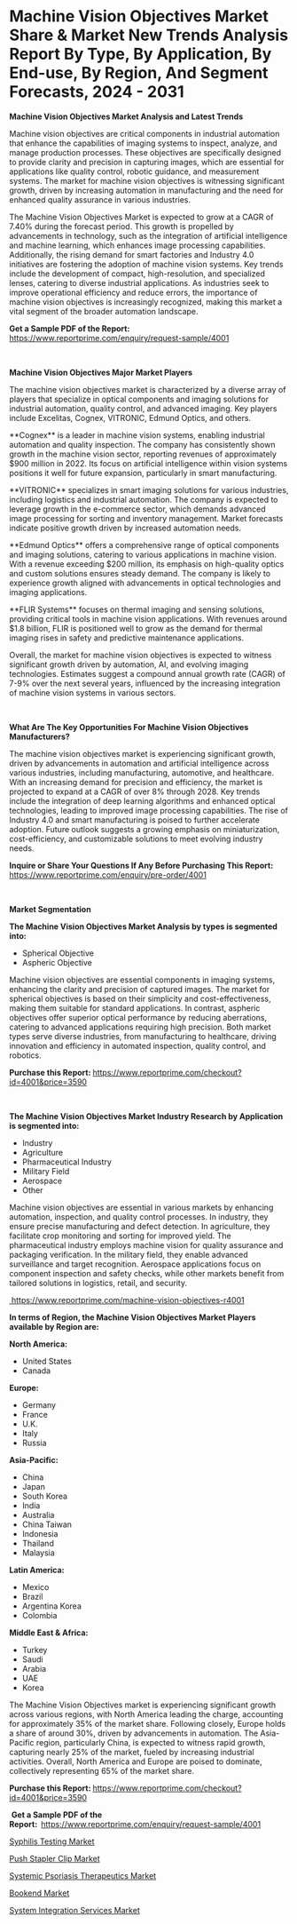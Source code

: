 <p><h1>Machine Vision Objectives Market Share & Market New Trends Analysis Report By Type, By Application, By End-use, By Region, And Segment Forecasts, 2024 - 2031</h1></p><p><strong>Machine Vision Objectives Market Analysis and Latest Trends</strong></p>
<p><p>Machine vision objectives are critical components in industrial automation that enhance the capabilities of imaging systems to inspect, analyze, and manage production processes. These objectives are specifically designed to provide clarity and precision in capturing images, which are essential for applications like quality control, robotic guidance, and measurement systems. The market for machine vision objectives is witnessing significant growth, driven by increasing automation in manufacturing and the need for enhanced quality assurance in various industries.</p><p>The Machine Vision Objectives Market is expected to grow at a CAGR of 7.40% during the forecast period. This growth is propelled by advancements in technology, such as the integration of artificial intelligence and machine learning, which enhances image processing capabilities. Additionally, the rising demand for smart factories and Industry 4.0 initiatives are fostering the adoption of machine vision systems. Key trends include the development of compact, high-resolution, and specialized lenses, catering to diverse industrial applications. As industries seek to improve operational efficiency and reduce errors, the importance of machine vision objectives is increasingly recognized, making this market a vital segment of the broader automation landscape.</p></p>
<p><strong>Get a Sample PDF of the Report:&nbsp;</strong> <a href="https://www.reportprime.com/enquiry/request-sample/4001">https://www.reportprime.com/enquiry/request-sample/4001</a></p>
<p>&nbsp;</p>
<p><strong>Machine Vision Objectives Major Market Players</strong></p>
<p><p>The machine vision objectives market is characterized by a diverse array of players that specialize in optical components and imaging solutions for industrial automation, quality control, and advanced imaging. Key players include Excelitas, Cognex, VITRONIC, Edmund Optics, and others.</p><p>**Cognex** is a leader in machine vision systems, enabling industrial automation and quality inspection. The company has consistently shown growth in the machine vision sector, reporting revenues of approximately $900 million in 2022. Its focus on artificial intelligence within vision systems positions it well for future expansion, particularly in smart manufacturing.</p><p>**VITRONIC** specializes in smart imaging solutions for various industries, including logistics and industrial automation. The company is expected to leverage growth in the e-commerce sector, which demands advanced image processing for sorting and inventory management. Market forecasts indicate positive growth driven by increased automation needs.</p><p>**Edmund Optics** offers a comprehensive range of optical components and imaging solutions, catering to various applications in machine vision. With a revenue exceeding $200 million, its emphasis on high-quality optics and custom solutions ensures steady demand. The company is likely to experience growth aligned with advancements in optical technologies and imaging applications.</p><p>**FLIR Systems** focuses on thermal imaging and sensing solutions, providing critical tools in machine vision applications. With revenues around $1.8 billion, FLIR is positioned well to grow as the demand for thermal imaging rises in safety and predictive maintenance applications.</p><p>Overall, the market for machine vision objectives is expected to witness significant growth driven by automation, AI, and evolving imaging technologies. Estimates suggest a compound annual growth rate (CAGR) of 7-9% over the next several years, influenced by the increasing integration of machine vision systems in various sectors.</p></p>
<p>&nbsp;</p>
<p><strong>What Are The Key Opportunities For Machine Vision Objectives Manufacturers?</strong></p>
<p><p>The machine vision objectives market is experiencing significant growth, driven by advancements in automation and artificial intelligence across various industries, including manufacturing, automotive, and healthcare. With an increasing demand for precision and efficiency, the market is projected to expand at a CAGR of over 8% through 2028. Key trends include the integration of deep learning algorithms and enhanced optical technologies, leading to improved image processing capabilities. The rise of Industry 4.0 and smart manufacturing is poised to further accelerate adoption. Future outlook suggests a growing emphasis on miniaturization, cost-efficiency, and customizable solutions to meet evolving industry needs.</p></p>
<p><strong>Inquire or Share Your Questions If Any Before Purchasing This Report:</strong> <a href="https://www.reportprime.com/enquiry/pre-order/4001">https://www.reportprime.com/enquiry/pre-order/4001</a></p>
<p>&nbsp;</p>
<p><strong>Market Segmentation</strong></p>
<p><strong>The Machine Vision Objectives Market Analysis by types is segmented into:</strong></p>
<p><ul><li>Spherical Objective</li><li>Aspheric Objective</li></ul></p>
<p><p>Machine vision objectives are essential components in imaging systems, enhancing the clarity and precision of captured images. The market for spherical objectives is based on their simplicity and cost-effectiveness, making them suitable for standard applications. In contrast, aspheric objectives offer superior optical performance by reducing aberrations, catering to advanced applications requiring high precision. Both market types serve diverse industries, from manufacturing to healthcare, driving innovation and efficiency in automated inspection, quality control, and robotics.</p></p>
<p><strong>Purchase this Report:&nbsp;</strong><a href="https://www.reportprime.com/checkout?id=4001&price=3590">https://www.reportprime.com/checkout?id=4001&price=3590</a></p>
<p>&nbsp;</p>
<p><strong>The Machine Vision Objectives Market Industry Research by Application is segmented into:</strong></p>
<p><ul><li>Industry</li><li>Agriculture</li><li>Pharmaceutical Industry</li><li>Military Field</li><li>Aerospace</li><li>Other</li></ul></p>
<p><p>Machine vision objectives are essential in various markets by enhancing automation, inspection, and quality control processes. In industry, they ensure precise manufacturing and defect detection. In agriculture, they facilitate crop monitoring and sorting for improved yield. The pharmaceutical industry employs machine vision for quality assurance and packaging verification. In the military field, they enable advanced surveillance and target recognition. Aerospace applications focus on component inspection and safety checks, while other markets benefit from tailored solutions in logistics, retail, and security.</p></p>
<p><a href="https://www.reportprime.com/machine-vision-objectives-r4001">&nbsp;https://www.reportprime.com/machine-vision-objectives-r4001</a></p>
<p><strong>In terms of Region, the Machine Vision Objectives Market Players available by Region are:</strong></p>
<p>
    <p> <strong> North America: </strong>
        <ul>
            <li>United States</li>
            <li>Canada</li>
        </ul>
        </p> 
    <p> <strong> Europe: </strong>
        <ul>
            <li>Germany</li>
            <li>France</li>
            <li>U.K.</li>
            <li>Italy</li>
            <li>Russia</li>
        </ul>
        </p> 
    <p> <strong> Asia-Pacific: </strong>
        <ul>
            <li>China</li>
            <li>Japan</li>
            <li>South Korea</li>
            <li>India</li>
            <li>Australia</li>
            <li>China Taiwan</li>
            <li>Indonesia</li>
            <li>Thailand</li>
            <li>Malaysia</li>
        </ul>
        </p> 
    <p> <strong> Latin America: </strong>
        <ul>
            <li>Mexico</li>
            <li>Brazil</li>
            <li>Argentina Korea</li>
            <li>Colombia</li>
        </ul>
        </p> 
    <p> <strong> Middle East & Africa: </strong>
        <ul>
            <li>Turkey</li>
            <li>Saudi</li>
            <li>Arabia</li>
            <li>UAE</li>
            <li>Korea</li>
        </ul>
    </p>
    </p>
<p><p>The Machine Vision Objectives market is experiencing significant growth across various regions, with North America leading the charge, accounting for approximately 35% of the market share. Following closely, Europe holds a share of around 30%, driven by advancements in automation. The Asia-Pacific region, particularly China, is expected to witness rapid growth, capturing nearly 25% of the market, fueled by increasing industrial activities. Overall, North America and Europe are poised to dominate, collectively representing 65% of the market share.</p></p>
<p><strong>Purchase this Report: </strong><a href="https://www.reportprime.com/checkout?id=4001&price=3590">https://www.reportprime.com/checkout?id=4001&price=3590</a></p>
<p>&nbsp;<strong>Get a Sample PDF of the Report:&nbsp;&nbsp;</strong><a href="https://www.reportprime.com/enquiry/request-sample/4001">https://www.reportprime.com/enquiry/request-sample/4001</a></p>
<p><strong></strong></p>
<p><p><a href="https://www.linkedin.com/pulse/evaluating-global-syphilis-testing-market-trends-growth-opportunities-fzope?trackingId=SXDf3HD9QiSqpBLx4HmJSQ%3D%3D">Syphilis Testing Market</a></p><p><a href="https://issuu.com/reportprime-2/docs/push-stapler-clip-market-size-2030._2fa186f357d84c">Push Stapler Clip Market</a></p><p><a href="https://www.linkedin.com/pulse/future-systemic-psoriasis-therapeutics-market-global-forecast-qsvqe?trackingId=RLN7EnyvQYCkDjl6p8rpxw%3D%3D">Systemic Psoriasis Therapeutics Market</a></p><p><a href="https://issuu.com/reportprime-2/docs/bookend-market-size-2030.pptx_70d43c83d411fa">Bookend Market</a></p><p><a href="https://www.linkedin.com/pulse/what-driving-global-system-integration-services-market-dive-trends-applications-dmpfe?trackingId=S7sF5A9LRUCx2aBgPEQedA%3D%3D">System Integration Services Market</a></p></p>